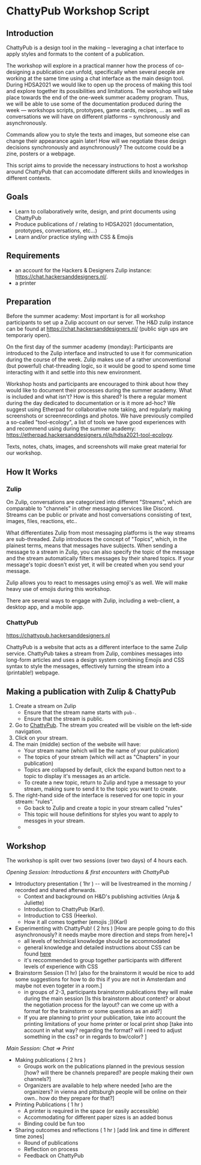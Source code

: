 # ChattyPub Workshop Script

## Introduction

ChattyPub is a design tool in the making – leveraging a chat interface to apply styles and formats to the content of a publication. 

The workshop will explore in a practical manner how the process of co-designing a publication can unfold, specifically when several people are working at the same time using a chat interface as the main design tool. During HDSA2021 we would like to open up the process of making this tool and explore together its possibilities and limitations. The workshop will take place towards the end of the one-week summer academy program. Thus, we will be able to use some of the documentation produced during the week — workshops scripts, prototypes, game cards, recipes, ... as well as conversations we will have on different platforms – synchronously and asynchronously. 

Commands allow you to style the texts and images, but someone else can change their appearance again later! How will we negotiate these design decisions synchronously and asynchronously? The outcome could be a zine, posters or a webpage.

This script aims to provide the necessary instructions to host a workshop around ChattyPub that can accomodate different skills and knowledges in different contexts. 


## Goals
- Learn to collaboratively write, design, and print documents using ChattyPub
- Produce publications of / relating to HDSA2021 (documentation, prototypes, conversations, etc...)
- Learn and/or practice styling with CSS & Emojis

## Requirements
- an account for the Hackers & Designers Zulip instance:  https://chat.hackersanddesigners.nl/.
- a printer


## Preparation

Before the summer academy: Most important is for all workshop participants to set up a Zulip account on our server. The H&D zulip instance can be found at https://chat.hackersanddesigners.nl/ (public sign ups are temporariy open).

On the first day of the summer academy (monday): Participants are introduced to the Zulip interface and instructed to use it for communication during the course of the week. Zulip makes use of a rather unconventional (but powerful) chat-threading logic, so it would be good to spend some time interacting with it and settle into this new environment.

Workshop hosts and participants are encouraged to think about how they would like to document their processes during the summer academy. What is included and what isn't? How is this shared? Is there a regular moment during the day dedicated to documentation or is it more ad-hoc? We suggest using Etherpad for collaborative note taking, and regularly making screenshots or screenrecordings and photos. We have previously compiled a so-called "tool-ecology", a list of tools we have good experiences with and recommend using during the summer academy: https://etherpad.hackersanddesigners.nl/p/hdsa2021-tool-ecology. 

Texts, notes, chats, images, and screenshots will make great material for our workshop.

## How It Works
### Zulip

On Zulip, conversations are categorized into different "Streams", which are comparable to "channels" in other messaging services like Discord. Streams can be public or private and host conversations consisting of text, images, files, reactions, etc..

What differentiates Zulip from most messaging platforms is the way streams are sub-threaded. Zulip introduces the concept of "Topics", which, in the plainest terms, means that messages have subjects. When sending a message to a stream in Zulip, you can also specify the topic of the message and the stream automatically filters messages by their shared topics. If your message's topic doesn't exist yet, it will be created when you send your message.

Zulip allows you to react to messages using emoji's as well. We will make heavy use of emojis during this workshop.

There are several ways to engage with Zulip, including a web-client, a desktop app, and a mobile app.
### ChattyPub

https://chattypub.hackersanddesigners.nl

ChattyPub is a website that acts as a different interface to the same Zulip service. ChattyPub takes a stream from Zulip, combines messages into long-form articles and uses a design system combining Emojis and CSS syntax to style the messages, effectively turning the stream into a (printable!) webpage.

## Making a publication with Zulip & ChattyPub

1. Create a stream on Zulip
    - Ensure that the stream name starts with `pub-`.
    - Ensure that the stream is public.
2. Go to [ChattyPub](https://chattypub.hackersanddesigners.nl). The stream you created will be visible on the left-side navigation.
3. Click on your stream.
4. The main (middle) section of the website will have:
    - Your stream name (which will be the name of your publication)
    - The topics of your stream (which will act as "Chapters" in your publication)
    - Topics are collapsed by default, click the expand button next to a topic to display it's messages as an article.
    - To create a new topic, return to Zulip and type a message to your stream, making sure to send it to the topic you want to create.
5. The right-hand side of the interface is reserved for one topic in your stream: "rules".
    - Go back to Zulip and create a topic in your stream called "rules"
    - This topic will house definitions for styles you want to apply to messges in your stream.
    - 


## Workshop

The workshop is split over two sessions (over two days) of 4 hours each.

_Opening Session: Introductions & first encounters with ChattyPub_
- Introductory presentation ( 1hr ) -- will be livestreamed in the morning / recorded and shared afterwards. 
    - Context and background on H&D's publishing activities (Anja & Juliette)
    - Introduction to ChattyPub (Karl).
    - Introduction to CSS (Heerko).
    - How it all comes together (emojis ;])(Karl)
 - Experimenting with ChattyPub! ( 2 hrs ) [How are people going to do this asynchronously? it needs maybe more direction and steps from here]+1
    - all levels of technical knowledge should be accommodated 
    - general knowledge and detailed instructions about CSS can be found [here](https://github.com/hackersanddesigners/chatty-pub/blob/master/front/docs/CSS.md)
    - it's reccommended to group together participants with different levels of experience with CSS
- Brainstorm Session (1 hr) [also for the brainstorm it would be nice to add some suggestions for how to do this if you are not in Amsterdam and maybe not even togeter in a room.]
    - in groups of 2-3, participants brainstorm publications they will make during the main session [Is this brainstorm about content? or about the negotiation process for the layout? can we come up with a format for the brainstorm or some questions as an aid?]
    - If you are planning to print your publication, take into account the printing limitations of your home printer or local print shop [take into account in what way? regarding the format? will i need to adjust something in the css? or in regards to bw/color? ] 

_Main Session: Chat => Print_
- Making publications ( 2 hrs )
    - Groups work on the publications planned in the previous session [how? will there be channels prepared? are people making their own channels?]
    - Organizers are available to help where needed [who are the organizers? in vienna and pittsburgh people will be online on their own.. how do they prepare for that?]
- Printing Publications ( 1 hr )
    - A printer is required in the space (or easily accessible)
    - Accommodating for different paper sizes is an added bonus
    - Binding could be fun too
- Sharing outcomes and reflections ( 1 hr ) [add link and time in different time zones]
    - Round of publications
    - Reflection on process
    - Feedback on ChattyPub
